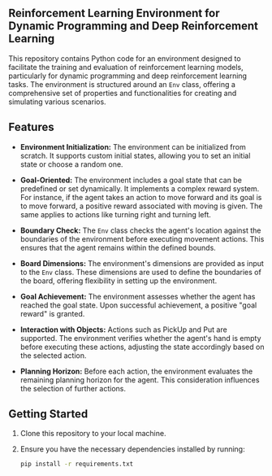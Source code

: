 ## Reinforcement Learning Environment for Dynamic Programming and Deep Reinforcement Learning

This repository contains Python code for an environment designed to facilitate the training and evaluation of reinforcement learning models, particularly for dynamic programming and deep reinforcement learning tasks. The environment is structured around an `Env` class, offering a comprehensive set of properties and functionalities for creating and simulating various scenarios.

## Features

- **Environment Initialization:** The environment can be initialized from scratch. It supports custom initial states, allowing you to set an initial state or choose a random one.

- **Goal-Oriented:** The environment includes a goal state that can be predefined or set dynamically. It implements a complex reward system. For instance, if the agent takes an action to move forward and its goal is to move forward, a positive reward associated with moving is given. The same applies to actions like turning right and turning left.

- **Boundary Check:** The `Env` class checks the agent's location against the boundaries of the environment before executing movement actions. This ensures that the agent remains within the defined bounds.

- **Board Dimensions:** The environment's dimensions are provided as input to the `Env` class. These dimensions are used to define the boundaries of the board, offering flexibility in setting up the environment.

- **Goal Achievement:** The environment assesses whether the agent has reached the goal state. Upon successful achievement, a positive "goal reward" is granted.

- **Interaction with Objects:** Actions such as PickUp and Put are supported. The environment verifies whether the agent's hand is empty before executing these actions, adjusting the state accordingly based on the selected action.

- **Planning Horizon:** Before each action, the environment evaluates the remaining planning horizon for the agent. This consideration influences the selection of further actions.

## Getting Started

1. Clone this repository to your local machine.

2. Ensure you have the necessary dependencies installed by running:

   ```bash
   pip install -r requirements.txt
